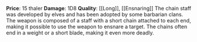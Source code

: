 **Price**: 15 thaler
**Damage**: 1D8
**Quality**: [[Long]], [[Ensnaring]]
The chain staff was developed by elves and has been adopted by some barbarian clans. The weapon is composed of a staff with a short chain attached to each end, making it possible to use the weapon to ensnare a target. The chains often end in a weight or a short blade, making it even more deadly.